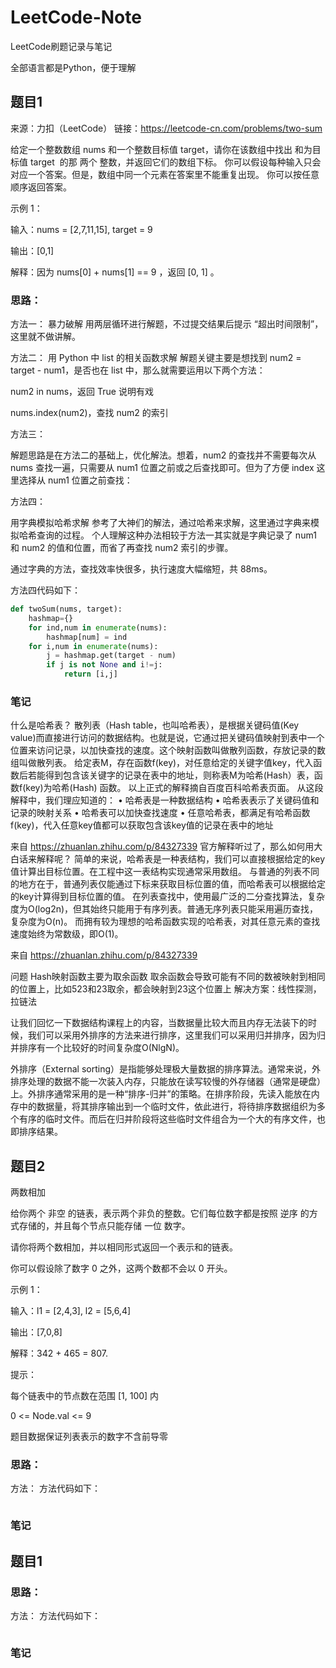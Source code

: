 # LeetCode-Note
LeetCode刷题记录与笔记

全部语言都是Python，便于理解


## 题目1
来源：力扣（LeetCode）
链接：https://leetcode-cn.com/problems/two-sum

给定一个整数数组 nums 和一个整数目标值 target，请你在该数组中找出 和为目标值 target  的那 两个 整数，并返回它们的数组下标。
你可以假设每种输入只会对应一个答案。但是，数组中同一个元素在答案里不能重复出现。
你可以按任意顺序返回答案。

示例 1：

输入：nums = [2,7,11,15], target = 9

输出：[0,1]

解释：因为 nums[0] + nums[1] == 9 ，返回 [0, 1] 。

### 思路：

方法一：
暴力破解
用两层循环进行解题，不过提交结果后提示 “超出时间限制”，这里就不做讲解。

方法二：
用 Python 中 list 的相关函数求解
解题关键主要是想找到 num2 = target - num1，是否也在 list 中，那么就需要运用以下两个方法：

num2 in nums，返回 True 说明有戏

nums.index(num2)，查找 num2 的索引

方法三：

解题思路是在方法二的基础上，优化解法。想着，num2 的查找并不需要每次从 nums 查找一遍，只需要从 num1 位置之前或之后查找即可。但为了方便 index 这里选择从 num1 位置之前查找：

方法四：

用字典模拟哈希求解
参考了大神们的解法，通过哈希来求解，这里通过字典来模拟哈希查询的过程。
个人理解这种办法相较于方法一其实就是字典记录了 num1 和 num2 的值和位置，而省了再查找 num2 索引的步骤。

通过字典的方法，查找效率快很多，执行速度大幅缩短，共 88ms。

方法四代码如下：
```Python
def twoSum(nums, target):
    hashmap={}
    for ind,num in enumerate(nums):
        hashmap[num] = ind
    for i,num in enumerate(nums):
        j = hashmap.get(target - num)
        if j is not None and i!=j:
            return [i,j]
```
### 笔记
什么是哈希表？
散列表（Hash table，也叫哈希表），是根据关键码值(Key value)而直接进行访问的数据结构。也就是说，它通过把关键码值映射到表中一个位置来访问记录，以加快查找的速度。这个映射函数叫做散列函数，存放记录的数组叫做散列表。
给定表M，存在函数f(key)，对任意给定的关键字值key，代入函数后若能得到包含该关键字的记录在表中的地址，则称表M为哈希(Hash）表，函数f(key)为哈希(Hash) 函数。
以上正式的解释摘自百度百科哈希表页面。
从这段解释中，我们理应知道的：
• 哈希表是一种数据结构
• 哈希表表示了关键码值和记录的映射关系
• 哈希表可以加快查找速度
• 任意哈希表，都满足有哈希函数f(key)，代入任意key值都可以获取包含该key值的记录在表中的地址

来自 <https://zhuanlan.zhihu.com/p/84327339> 
官方解释听过了，那么如何用大白话来解释呢？
简单的来说，哈希表是一种表结构，我们可以直接根据给定的key值计算出目标位置。在工程中这一表结构实现通常采用数组。
与普通的列表不同的地方在于，普通列表仅能通过下标来获取目标位置的值，而哈希表可以根据给定的key计算得到目标位置的值。
在列表查找中，使用最广泛的二分查找算法，复杂度为O(log2n)，但其始终只能用于有序列表。普通无序列表只能采用遍历查找，复杂度为O(n)。
而拥有较为理想的哈希函数实现的哈希表，对其任意元素的查找速度始终为常数级，即O(1)。

来自 <https://zhuanlan.zhihu.com/p/84327339> 


问题
Hash映射函数主要为取余函数
取余函数会导致可能有不同的数被映射到相同的位置上，比如523和23取余，都会映射到23这个位置上
解决方案：线性探测，拉链法

让我们回忆一下数据结构课程上的内容，当数据量比较大而且内存无法装下的时候，我们可以采用外排序的方法来进行排序，这里我们可以采用归并排序，因为归并排序有一个比较好的时间复杂度O(NlgN)。


外排序（External sorting）是指能够处理极大量数据的排序算法。通常来说，外排序处理的数据不能一次装入内存，只能放在读写较慢的外存储器（通常是硬盘）上。外排序通常采用的是一种“排序-归并”的策略。在排序阶段，先读入能放在内存中的数据量，将其排序输出到一个临时文件，依此进行，将待排序数据组织为多个有序的临时文件。而后在归并阶段将这些临时文件组合为一个大的有序文件，也即排序结果。


## 题目2
两数相加

给你两个 非空 的链表，表示两个非负的整数。它们每位数字都是按照 逆序 的方式存储的，并且每个节点只能存储 一位 数字。

请你将两个数相加，并以相同形式返回一个表示和的链表。

你可以假设除了数字 0 之外，这两个数都不会以 0 开头。

示例 1：

输入：l1 = [2,4,3], l2 = [5,6,4]

输出：[7,0,8]

解释：342 + 465 = 807.

提示：

每个链表中的节点数在范围 [1, 100] 内

0 <= Node.val <= 9

题目数据保证列表表示的数字不含前导零

### 思路：
方法：
方法代码如下：
```Python
```
### 笔记

## 题目1
### 思路：
方法：
方法代码如下：
```Python
```
### 笔记
